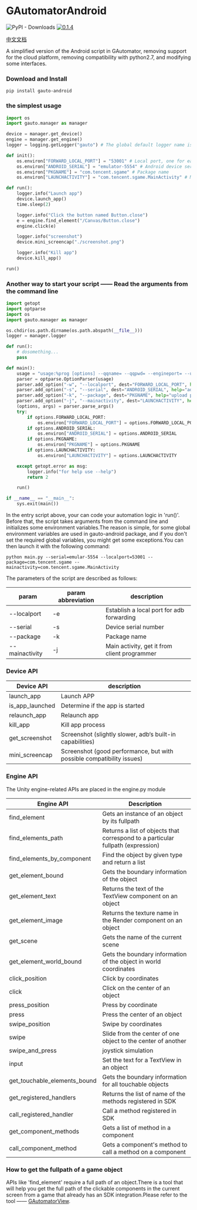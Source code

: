 # GAutomatorAndroid
![PyPI - Downloads](https://img.shields.io/badge/qintianchen-gauto--android-orange)
[![0.1.4](https://img.shields.io/badge/version-v0.1.4-blue)](https://pypi.org/manage/project/gauto-android/releases/) 

[中文文档](./README_cn.md)

A simplified version of the Android script in GAutomator, removing support for the cloud platform, removing compatibility with python2.7, and modifying some interfaces.

### Download and Install

```shell script
pip install gauto-android
```

### the simplest usage

```python
import os
import gauto.manager as manager

device = manager.get_device()
engine = manager.get_engine()
logger = logging.getLogger("gauto") # The global default logger name is "gauto"

def init():
    os.environ["FORWARD_LOCAL_PORT"] = "53001" # Local port, one for each android device
    os.environ["ANDROID_SERIAL"] = "emulator-5554" # Android device serial number
    os.environ["PKGNAME"] = "com.tencent.sgame" # Package name
    os.environ["LAUNCHACTIVITY"] = "com.tencent.sgame.MainActivity" # Main Activity

def run():
    logger.info("Launch app")
    device.launch_app()
    time.sleep(2)

    logger.info("Click the button named Button.close")
    e = engine.find_element("/Canvas/Button.close")
    engine.click(e)

    logger.info("screenshot")
    device.mini_screencap("./screenshot.png")

    logger.info("Kill app")
    device.kill_app()

run()
```

### Another way to start your script —— Read the arguments from the command line

```python
import getopt
import optparse
import os
import gauto.manager as manager

os.chdir(os.path.dirname(os.path.abspath(__file__)))
logger = manager.logger

def run():
    # dosomething...
    pass

def main():
    usage = "usage:%prog [options] --qqname= --qqpwd= --engineport= --uiport= --serial="
    parser = optparse.OptionParser(usage)
    parser.add_option("-w", "--localport", dest="FORWARD_LOCAL_PORT", help="forward local port")
    parser.add_option("-s", "--serial", dest="ANDROID_SERIAL", help="adb devices android mobile serial")
    parser.add_option("-k", "--package", dest="PKGNAME", help="upload password")
    parser.add_option("-j", "--mainactivity", dest="LAUNCHACTIVITY", help="upload password")
    (options, args) = parser.parse_args()
    try:
        if options.FORWARD_LOCAL_PORT:
            os.environ["FORWARD_LOCAL_PORT"] = options.FORWARD_LOCAL_PORT
        if options.ANDROID_SERIAL:
            os.environ["ANDROID_SERIAL"] = options.ANDROID_SERIAL
        if options.PKGNAME:
            os.environ["PKGNAME"] = options.PKGNAME
        if options.LAUNCHACTIVITY:
            os.environ["LAUNCHACTIVITY"] = options.LAUNCHACTIVITY

    except getopt.error as msg:
        logger.info("for help use --help")
        return 2

    run()

if __name__ == "__main__":
    sys.exit(main())
```

In the entry script above, your can code your automation logic in 'run()'. Before that, the script takes arguments from the command line and initializes some environment variables.The reason is simple, for some global environment variables are used in gauto-android package, and if you don't set the required global variables, you might get some exceptions.You can then launch it with the following command:

```shell script
python main.py --serial=emular-5554 --localport=53001 --package=com.tencent.sgame --mainactivity=com.tencent.sgame.MainActivity
```
The parameters of the script are described as follows:

|param|param abbreviation|description|
|------|------|------|
|--localport|-e|Establish a local port for adb forwarding|
|--serial|-s|Device serial number|
|--package|-k|Package name|
|--mainactivity|-j|Main activity, get it from client programmer|

### Device API

|Device API|description|
|---|---|
|launch_app|Launch APP|
|is_app_launched|Determine if the app is started|
|relaunch_app|Relaunch app|
|kill_app|Kill app process|
|get_screenshot|Screenshot (slightly slower, adb‘s built-in capabilities)|
|mini_screencap|Screenshot (good performance, but with possible compatibility issues)|

### Engine API
The Unity engine-related APIs are placed in the engine.py module

| Engine API | Description |
| ------| ------ |
| find_element | Gets an instance of an object by its fullpath |
| find_elements_path|Returns a list of objects that correspond to a particular fullpath (expression)|
|find_elements_by_component|Find the object by given type and return a list|
|get_element_bound|Gets the boundary information of the object|
|get_element_text|Returns the text of the TextView component on an object|
|get_element_image|Returns the texture name in the Render component on an object|
|get_scene|Gets the name of the current scene|
|get_element_world_bound|Gets the boundary information of the object in world coordinates|
|click_position|Click by coordinates|
|click|Click on the center of an object|
|press_position|Press by coordinate|
|press|Press the center of an object|
|swipe_position|Swipe by coordinates|
|swipe|Slide from the center of one object to the center of another|
|swipe_and_press|joystick simulation|
|input|Set the text for a TextView in an object|
|get_touchable_elements_bound|Gets the boundary information for all touchable objects|
|get_registered_handlers|Returns the list of name of the methods registered in SDK|
|call_registered_handler|Call a method registered in SDK|
|get_component_methods|Gets a list of method in a component|
|call_component_method|Gets a component's method to call a method on a component|


### How to get the fullpath of a game object

APIs like 'find_element' require a full path of an object.There is a tool that will help you get the full path of the clickable components in the current screen from a game that already has an SDK integration.Please refer to the tool —— [GAutomatorView](https://github.com/qintianchen/GAutomatorView).

